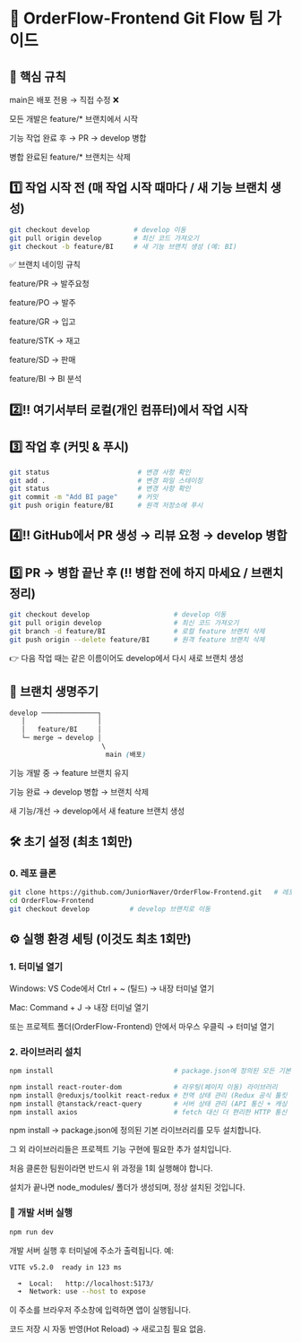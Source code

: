 # 🚀 OrderFlow-Frontend Git Flow 팀 가이드
## 🔑 핵심 규칙
main은 배포 전용 → 직접 수정 ❌

모든 개발은 feature/* 브랜치에서 시작

기능 작업 완료 후 → PR → develop 병합

병합 완료된 feature/* 브랜치는 삭제

## 1️⃣ 작업 시작 전 (매 작업 시작 때마다 / 새 기능 브랜치 생성)
```bash
git checkout develop           # develop 이동
git pull origin develop        # 최신 코드 가져오기
git checkout -b feature/BI     # 새 기능 브랜치 생성 (예: BI)
```
✅ 브랜치 네이밍 규칙

feature/PR → 발주요청

feature/PO → 발주

feature/GR → 입고

feature/STK → 재고

feature/SD → 판매

feature/BI → BI 분석

## 2️⃣‼ 여기서부터 로컬(개인 컴퓨터)에서 작업 시작

## 3️⃣ 작업 후 (커밋 & 푸시)
```bash
git status                      # 변경 사항 확인
git add .                       # 변경 파일 스테이징
git status                      # 변경 사항 확인
git commit -m "Add BI page"     # 커밋
git push origin feature/BI      # 원격 저장소에 푸시
```

## 4️⃣‼ GitHub에서 PR 생성 → 리뷰 요청 → develop 병합

## 5️⃣ PR -> 병합 끝난 후 (‼ 병합 전에 하지 마세요 / 브랜치 정리)
```bash
git checkout develop                     # develop 이동
git pull origin develop                  # 최신 코드 가져오기
git branch -d feature/BI                 # 로컬 feature 브랜치 삭제
git push origin --delete feature/BI      # 원격 feature 브랜치 삭제
```
👉 다음 작업 때는 같은 이름이어도 develop에서 다시 새로 브랜치 생성

## 📌 브랜치 생명주기
```css
develop ──────────────┐
   │                  │
   │   feature/BI     │
   └─ merge → develop │
                       \
                        main (배포)
```
기능 개발 중 → feature 브랜치 유지

기능 완료 → develop 병합 → 브랜치 삭제

새 기능/개선 → develop에서 새 feature 브랜치 생성

## 🛠 초기 설정 (최초 1회만)
### 0. 레포 클론
```bash
git clone https://github.com/JuniorNaver/OrderFlow-Frontend.git   # 레포 클론
cd OrderFlow-Frontend
git checkout develop          # develop 브랜치로 이동
```

## ⚙️ 실행 환경 세팅 (이것도 최초 1회만)

### 1. 터미널 열기
Windows: VS Code에서 Ctrl + ~ (틸드) → 내장 터미널 열기

Mac: Command + J → 내장 터미널 열기

또는 프로젝트 폴더(OrderFlow-Frontend) 안에서 마우스 우클릭 → 터미널 열기

### 2. 라이브러리 설치
```bash
npm install                              # package.json에 정의된 모든 기본 라이브러리 설치 (React, Vite 등)

npm install react-router-dom             # 라우팅(페이지 이동) 라이브러리
npm install @reduxjs/toolkit react-redux # 전역 상태 관리 (Redux 공식 툴킷 + React 연결)
npm install @tanstack/react-query        # 서버 상태 관리 (API 통신 + 캐싱 + 자동 리페치)
npm install axios                        # fetch 대신 더 편리한 HTTP 통신 라이브러리
```
npm install → package.json에 정의된 기본 라이브러리를 모두 설치합니다.

그 외 라이브러리들은 프로젝트 기능 구현에 필요한 추가 설치입니다.

처음 클론한 팀원이라면 반드시 위 과정을 1회 실행해야 합니다.

설치가 끝나면 node_modules/ 폴더가 생성되며, 정상 설치된 것입니다.

### 🚀 개발 서버 실행
```bash
npm run dev
```

개발 서버 실행 후 터미널에 주소가 출력됩니다.
예:
```bash
VITE v5.2.0  ready in 123 ms

  ➜  Local:   http://localhost:5173/
  ➜  Network: use --host to expose
```
이 주소를 브라우저 주소창에 입력하면 앱이 실행됩니다.

코드 저장 시 자동 반영(Hot Reload) → 새로고침 필요 없음.
